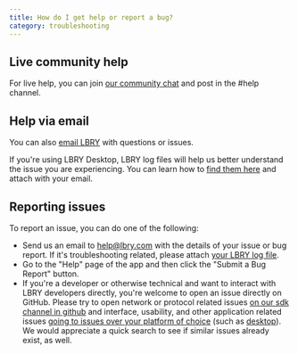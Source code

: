 ```yaml
---
title: How do I get help or report a bug?
category: troubleshooting
---
```


## Live community help

For live help, you can join [our community chat](https://chat.lbry.com) and post in the #help channel. 

## Help via email

You can also [email LBRY](mailto:help@lbry.com) with questions or issues. 

If you're using LBRY Desktop, LBRY log files will help us better understand the issue you are experiencing. You can learn how to [find them here](/faq/how-to-find-lbry-log-file) and attach with your email.

## Reporting issues

To report an issue, you can do one of the following:

- Send us an email to [help@lbry.com](mailto:help@lbry.com) with the details of your issue or bug report. If it's troubleshooting related, please attach [your LBRY log file](/faq/how-to-find-lbry-log-file).
- Go to the "Help" page of the app and then click the "Submit a Bug Report" button.
- If you're a developer or otherwise technical and want to interact with LBRY developers directly, you're welcome to open an issue directly on GitHub. Please try to open network or protocol related issues [on our sdk channel in github](https://github.com/lbryio/lbry/issues) and interface, usability, and other application related issues [going to issues over your platform of choice](https://github.com/lbryio) (such as [desktop](https://github.com/lbryio/lbry-desktop/issues)). We would appreciate a quick search to see if similar issues already exist, as well.
